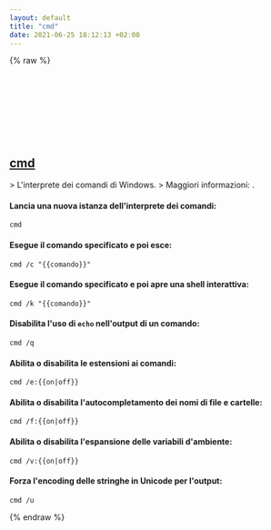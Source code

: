 ```yaml
---
layout: default
title: "cmd"
date: 2021-06-25 18:12:13 +02:00
---
```

{% raw %}
<h2 id="cmd">
  <a href="/it/windows/cmd.html">cmd</a> <a href="#cmd"><svg class="icon">
    <use href="/assets/images/unicode_sprite.svg#link" />
  </svg></a>
</h2>
> L'interprete dei comandi di Windows.
> Maggiori informazioni: <https://docs.microsoft.com/it-it/windows-server/administration/windows-commands/cmd>.

#### Lancia una nuova istanza dell'interprete dei comandi:
```shell
cmd
```
#### Esegue il comando specificato e poi esce:
```shell
cmd /c "{{comando}}"
```
#### Esegue il comando specificato e poi apre una shell interattiva:
```shell
cmd /k "{{comando}}"
```
#### Disabilita l'uso di `echo` nell'output di un comando:
```shell
cmd /q
```
#### Abilita o disabilita le estensioni ai comandi:
```shell
cmd /e:{{on|off}}
```
#### Abilita o disabilita l'autocompletamento dei nomi di file e cartelle:
```shell
cmd /f:{{on|off}}
```
#### Abilita o disabilita l'espansione delle variabili d'ambiente:
```shell
cmd /v:{{on|off}}
```
#### Forza l'encoding delle stringhe in Unicode per l'output:
```shell
cmd /u
```
{% endraw %}
